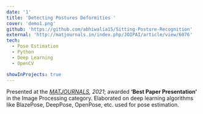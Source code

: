 ```yaml
---
date: '1'
title: 'Detecting Postures Deformities '
cover: 'demo1.png'
github: 'https://github.com/abhiwalia15/Sitting-Posture-Recognition'
external: 'http://matjournals.in/index.php/JOIPAI/article/view/6076'
tech:
  - Pose Estimation
  - Python
  - Deep Learning
  - OpenCV

showInProjects: true
---
```


Presented at the *[MATJOURNALS](http://matjournals.in/), 2021*; awarded **‘Best Paper Presentation’** in the Image Processing category. Elaborated on deep learning algorithms like BlazePose, DeepPose, OpenPose, etc. used for pose estimation.
